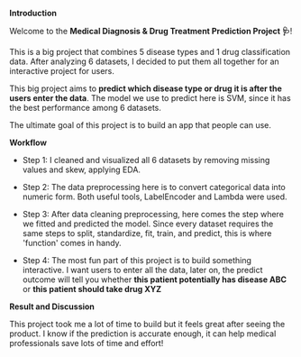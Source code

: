 **Introduction**

Welcome to the **Medical Diagnosis & Drug Treatment Prediction Project 🩺**!

This is a big project that combines 5 disease types and 1 drug classification data. After analyzing 6 datasets, I decided to put them all together for an interactive project for users. 

This big project aims to **predict which disease type or drug it is after the users enter the data**. The model we use to predict here is SVM, since it has the best performance among 6 datasets.

The ultimate goal of this project is to build an app that people can use.


**Workflow**

- Step 1: I cleaned and visualized all 6 datasets by removing missing values and skew, applying EDA.

- Step 2: The data preprocessing here is to convert categorical data into numeric form. Both useful tools, LabelEncoder and Lambda were used. 

- Step 3: After data cleaning preprocessing, here comes the step where we fitted and predicted the model. Since every dataset requires the same steps to split, standardize, fit, train, and predict, this is where 'function' comes in handy.


- Step 4: The most fun part of this project is to build something interactive. I want users to enter all the data, later on, the predict outcome will tell you whether **this patient potentially has disease ABC** or **this patient should take drug XYZ**

**Result and Discussion**

This project took me a lot of time to build but it feels great after seeing the product. I know if the prediction is accurate enough, it can help medical professionals save lots of time and effort! 
